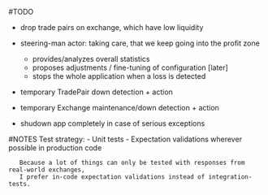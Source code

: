 
#TODO

- drop trade pairs on exchange, which have low liquidity

- steering-man actor: taking care, that we keep going into the profit zone
  - provides/analyzes overall statistics
  - proposes adjustments / fine-tuning of configuration [later] 
  - stops the whole application when a loss is detected   

- temporary TradePair down detection + action
- temporary Exchange maintenance/down detection + action 
- shudown app completely in case of serious exceptions

#NOTES
Test strategy: 
    - Unit tests
    - Expectation validations wherever possible in production code
       
       Because a lot of things can only be tested with responses from real-world exchanges,
       I prefer in-code expectation validations instead of integration-tests.
      
